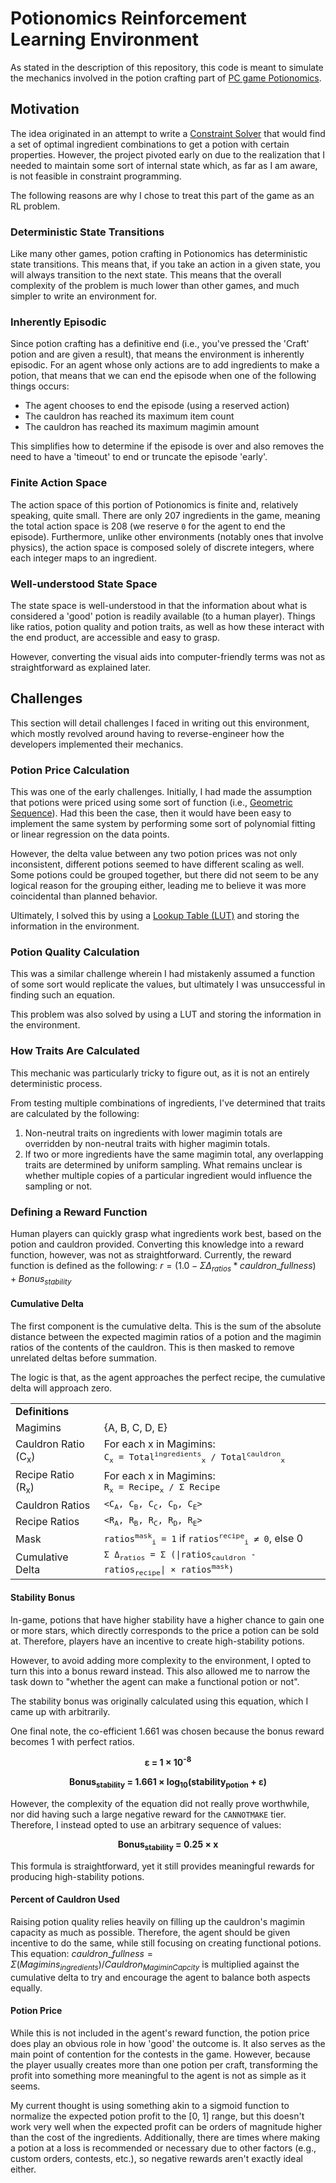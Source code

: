 # Potionomics Reinforcement Learning Environment

As stated in the description of this repository, this code is meant to simulate the mechanics involved in the potion crafting part of [PC game Potionomics](https://store.steampowered.com/app/1874490/Potionomics/).

## Motivation

The idea originated in an attempt to write a [Constraint Solver](https://en.wikipedia.org/wiki/Constraint_programming) that would find a set of optimal ingredient combinations to get a potion with certain properties. However, the project pivoted early on due to the realization that I needed to maintain some sort of internal state which, as far as I am aware, is not feasible in constraint programming.

The following reasons are why I chose to treat this part of the game as an RL problem.

### Deterministic State Transitions

Like many other games, potion crafting in Potionomics has deterministic state transitions. This means that, if you take an action in a given state, you will always transition to the next state. This means that the overall complexity of the problem is much lower than other games, and much simpler to write an environment for.

### Inherently Episodic

Since potion crafting has a definitive end (i.e., you've pressed the 'Craft' potion and are given a result), that means the environment is inherently episodic. For an agent whose only actions are to add ingredients to make a potion, that means that we can end the episode when one of the following things occurs:

- The agent chooses to end the episode (using a reserved action)
- The cauldron has reached its maximum item count
- The cauldron has reached its maximum magimin amount

This simplifies how to determine if the episode is over and also removes the need to have a 'timeout' to end or truncate the episode 'early'.

### Finite Action Space

The action space of this portion of Potionomics is finite and, relatively speaking, quite small. There are only 207 ingredients in the game, meaning the total action space is 208 (we reserve `0` for the agent to end the episode). Furthermore, unlike other environments (notably ones that involve physics), the action space is composed solely of discrete integers, where each integer maps to an ingredient.

### Well-understood State Space

The state space is well-understood in that the information about what is considered a 'good' potion is readily available (to a human player). Things like ratios, potion quality and potion traits, as well as how these interact with the end product, are accessible and easy to grasp.

However, converting the visual aids into computer-friendly terms was not as straightforward as explained later.

## Challenges

This section will detail challenges I faced in writing out this environment, which mostly revolved around having to reverse-engineer how the developers implemented their mechanics.

### Potion Price Calculation

This was one of the early challenges. Initially, I had made the assumption that potions were priced using some sort of function (i.e., [Geometric Sequence](https://en.wikipedia.org/wiki/Geometric_progression)). Had this been the case, then it would have been easy to implement the same system by performing some sort of polynomial fitting or linear regression on the data points.

However, the delta value between any two potion prices was not only inconsistent, different potions seemed to have different scaling as well. Some potions could be grouped together, but there did not seem to be any logical reason for the grouping either, leading me to believe it was more coincidental than planned behavior.

Ultimately, I solved this by using a [Lookup Table (LUT)](https://en.wikipedia.org/wiki/Lookup_table) and storing the information in the environment.

### Potion Quality Calculation

This was a similar challenge wherein I had mistakenly assumed a function of some sort would replicate the values, but ultimately I was unsuccessful in finding such an equation.

This problem was also solved by using a LUT and storing the information in the environment.

### How Traits Are Calculated

This mechanic was particularly tricky to figure out, as it is not an entirely deterministic process.

From testing multiple combinations of ingredients, I've determined that traits are calculated by the following:

1. Non-neutral traits on ingredients with lower magimin totals are overridden by non-neutral traits with higher magimin totals.
2. If two or more ingredients have the same magimin total, any overlapping traits are determined by uniform sampling. What remains unclear is whether multiple copies of a particular ingredient would influence the sampling or not.

### Defining a Reward Function

Human players can quickly grasp what ingredients work best, based on the potion and cauldron provided. Converting this knowledge into a reward function, however, was not as straightforward.
Currently, the reward function is defined as the following: $r=(1.0 - \Sigma\Delta_{ratios} * cauldron\_fullness) + Bonus_{stability}$

#### Cumulative Delta

The first component is the cumulative delta. This is the sum of the absolute distance between the expected magimin ratios of a potion and the magimin ratios of the contents of the cauldron. This is then masked to remove unrelated deltas before summation.

The logic is that, as the agent approaches the perfect recipe, the cumulative delta will approach zero.

<div align="center">
<table>
    <tr>
        <td colspan="2"><b>Definitions</b></td>
    </tr>
    <tr>
        <td>Magimins</td>
        <td>{A, B, C, D, E}</td>
    </tr>
    <tr>
        <td>Cauldron Ratio (C<sub>x</sub>)</td>
        <td>
            For each x in Magimins:<br>
            <code>C<sub>x</sub> = Total<sup>ingredients</sup><sub>x</sub> / Total<sup>cauldron</sup><sub>x</sub></code>
        </td>
    </tr>
    <tr>
        <td>Recipe Ratio (R<sub>x</sub>)</td>
        <td>
            For each x in Magimins:<br>
            <code>R<sub>x</sub> = Recipe<sub>x</sub> / Σ Recipe</code>
        </td>
    </tr>
    <tr>
        <td>Cauldron Ratios</td>
        <td>
            <code>&lt;C<sub>A</sub>, C<sub>B</sub>, C<sub>C</sub>, C<sub>D</sub>, C<sub>E</sub>&gt;</code>
        </td>
    </tr>
    <tr>
        <td>Recipe Ratios</td>
        <td>
            <code>&lt;R<sub>A</sub>, R<sub>B</sub>, R<sub>C</sub>, R<sub>D</sub>, R<sub>E</sub>&gt;</code>
        </td>
    </tr>
    <tr>
        <td>Mask</td>
        <td>
            <code>ratios<sup>mask</sup><sub>i</sub> = 1</code> if <code>ratios<sup>recipe</sup><sub>i</sub> ≠ 0</code>, else 0
        </td>
    </tr>
    <tr>
        <td>Cumulative Delta</td>
        <td>
            <code>Σ Δ<sub>ratios</sub> = Σ (|ratios<sub>cauldron</sub> - ratios<sub>recipe</sub>| × ratios<sup>mask</sup>)</code>
        </td>
    </tr>
</table>
</div>

#### Stability Bonus

In-game, potions that have higher stability have a higher chance to gain one or more stars, which directly corresponds to the price a potion can be sold at. Therefore, players have an incentive to create high-stability potions.

However, to avoid adding more complexity to the environment, I opted to turn this into a bonus reward instead. This also allowed me to narrow the task down to "whether the agent can make a functional potion or not".

The stability bonus was originally calculated using this equation, which I came up with arbitrarily.

One final note, the co-efficient $1.661$ was chosen because the bonus reward becomes $1$ with perfect ratios.
<div align="center">
    <p>
        <b>&epsilon; = 1 &times; 10<sup>-8</sup></b>
    </p>
    <p>
        <b>Bonus<sub>stability</sub> = 1.661 &times; log<sub>10</sub>(stability<sub>potion</sub> + &epsilon;)</b>
    </p>
</div>

However, the complexity of the equation did not really prove worthwhile, nor did having such a large negative reward for the `CANNOTMAKE` tier. Therefore, I instead opted to use an arbitrary sequence of values:

<div align="center">
    <p>
        <b>Bonus<sub>stability</sub> = 0.25 &times; x</b>
    </p>
</div>

This formula is straightforward, yet it still provides meaningful rewards for producing high-stability potions.

#### Percent of Cauldron Used

Raising potion quality relies heavily on filling up the cauldron's magimin capacity as much as possible. Therefore, the agent should be given incentive to do the same, while still focusing on creating functional potions. This equation: $cauldron\_fullness=\Sigma(Magimins_{ingredients})/Cauldron_{MagiminCapcity}$ is multiplied against the cumulative delta to try and encourage the agent to balance both aspects equally.

#### Potion Price

While this is not included in the agent's reward function, the potion price does play an obvious role in how 'good' the outcome is. It also serves as the main point of contention for the contests in the game. However, because the player usually creates more than one potion per craft, transforming the profit into something more meaningful to the agent is not as simple as it seems.

My current thought is using something akin to a sigmoid function to normalize the expected potion profit to the [0, 1] range, but this doesn't work very well when the expected profit can be orders of magnitude higher than the cost of the ingredients. Additionally, there are times where making a potion at a loss is recommended or necessary due to other factors (e.g., custom orders, contests, etc.), so negative rewards aren't exactly ideal either.
